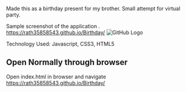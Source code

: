 Made this as a birthday present for my brother. Small attempt for virtual party.

Sample screenshot of the application . https://rath35858543.github.io/Birthday/
![GitHub Logo](/images/ballons/Balloon-Border.png)


Technology Used: Javascript, CSS3, HTML5


## Open Normally through browser
Open index.html in browser and navigate https://rath35858543.github.io/Birthday/


